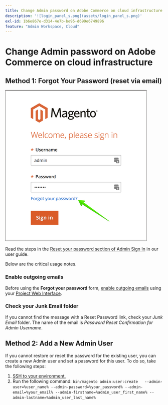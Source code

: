 ```yaml
---
title: Change Admin password on Adobe Commerce on cloud infrastructure
description: '![login_panel_s.png](assets/login_panel_s.png)'
exl-id: 1b6e867e-d314-4e7b-be95-d699e6749896
feature: "Admin Workspace, Cloud"
---
```

# Change Admin password on Adobe Commerce on cloud infrastructure

## Method 1: Forgot Your Password (reset via email)

![login_panel_s.png](assets/login_panel_s.png)

Read the steps in the [Reset your password section of Admin Sign In](https://experienceleague.adobe.com/docs/commerce-admin/start/admin/admin-signin.html#admin-sign-in) in our user guide.

Below are the critical usage notes.

### Enable outgoing emails

Before using the **Forgot your password** form, [enable outgoing emails](https://experienceleague.adobe.com/docs/commerce-cloud-service/user-guide/project/outgoing-emails.html) using your [Project Web Interface](https://experienceleague.adobe.com/docs/commerce-cloud-service/user-guide/project/overview.html).

### Check your Junk Email folder

If you cannot find the message with a Reset Password link, check your *Junk Email* folder. The name of the email is *Password Reset Confirmation for Admin Username*.

## Method 2: Add a New Admin User

If you cannot restore or reset the password for the existing user, you can create a new Admin user and set a password for this user. To do so, take the following steps:

1. [SSH to your environment.](https://experienceleague.adobe.com/docs/commerce-cloud-service/user-guide/develop/secure-connections.html)
1. Run the following command: `bin/magento admin:user:create   --admin-user=%user_name% --admin-password=%your_password% --admin-email=%your_email% --admin-firstname=%admin_user_first_name% --admin-lastname=%admin_user_last_name%`
